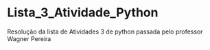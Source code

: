 # Lista_3_Atividade_Python
 Resolução da lista de Atividades 3 de python passada pelo professor Wagner Pereira
